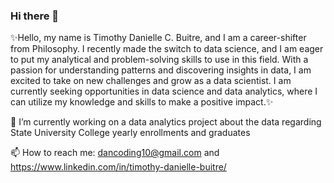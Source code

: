 ### Hi there 👋

✨Hello, my name is Timothy Danielle C. Buitre, and I am a career-shifter from Philosophy. I recently made the switch to data science, and I am eager to put my analytical and problem-solving skills to use in this field. With a passion for understanding patterns and discovering insights in data, I am excited to take on new challenges and grow as a data scientist. I am currently seeking opportunities in data science and data analytics, where I can utilize my knowledge and skills to make a positive impact.✨

🔭 I’m currently working on a data analytics project about the data regarding State University College yearly enrollments and graduates

📫 How to reach me:           dancoding10@gmail.com        and      https://www.linkedin.com/in/timothy-danielle-buitre/
<!--
**danwithcode/danwithcode** is a ✨ _special_ ✨ repository because its `README.md` (this file) appears on your GitHub profile.

Here are some ideas to get you started:

- 🔭 I’m currently working on ...
- 🌱 I’m currently learning ...
- 👯 I’m looking to collaborate on ...
- 🤔 I’m looking for help with ...
- 💬 Ask me about ...
- 📫 How to reach me: ...
- 😄 Pronouns: ...
- ⚡ Fun fact: ...
-->
